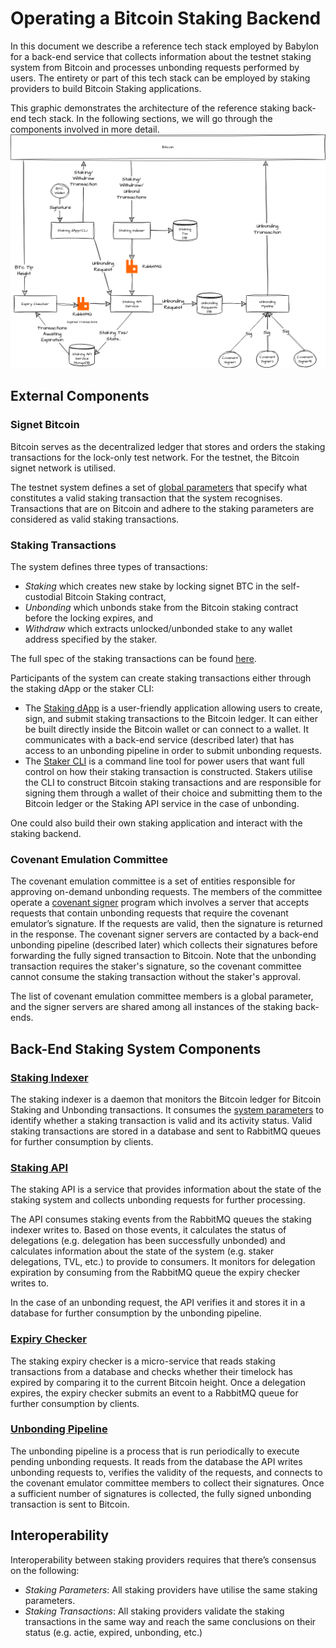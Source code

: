# Operating a Bitcoin Staking Backend

In this document we describe a reference tech stack employed by Babylon for a
back-end service that collects information about the testnet staking system from
Bitcoin and processes unbonding requests performed by users.
The entirety or part of this tech stack can be employed by staking providers
to build Bitcoin Staking applications.

This graphic demonstrates the architecture of the reference staking
back-end tech stack. In the following sections, we will go through the
components involved in more detail.
![Architecture](./system-detailed.png)

## External Components

### Signet Bitcoin

Bitcoin serves as the decentralized ledger that stores and orders the staking
transactions for the lock-only test network. For the testnet,
the Bitcoin signet network is utilised.

The testnet system defines a set of
[global parameters](../parameters) that specify what constitutes a valid
staking transaction that the system recognises. Transactions that are on
Bitcoin and adhere to the staking parameters are considered as valid staking
transactions.

### Staking Transactions

The system defines three types of transactions:
- *Staking* which creates new stake by locking signet BTC in the self-custodial
  Bitcoin Staking contract,
- *Unbonding* which unbonds stake from the Bitcoin staking contract before the locking expires, and
- *Withdraw* which extracts unlocked/unbonded stake to any wallet address specified by the staker.

The full spec of the staking transactions can be found
[here](https://github.com/babylonchain/babylon/blob/a8c9d27ab1d489eb55c23cbb2c75b87e1a85afdb/docs/staking-script.md).

Participants of the system can create staking transactions either through the
staking dApp or the staker CLI:
- The [Staking dApp](https://github.com/babylonchain/simple-staking/)
  is a user-friendly application allowing users to create, sign, and submit
  staking transactions to the Bitcoin ledger.
  It can either be built directly inside the Bitcoin wallet or can connect
  to a wallet. It communicates with a back-end service (described later) that
  has access to an unbonding pipeline in order to submit unbonding requests.
- The [Staker CLI](https://github.com/babylonchain/btc-staker)
  is a command line tool for power users that want full control
  on how their staking transaction is constructed. Stakers utilise the CLI to
  construct Bitcoin staking transactions and are responsible for signing them
  through a wallet of their choice and submitting them to the Bitcoin ledger or
  the Staking API service in the case of unbonding.

One could also build their own staking application and interact with the staking backend.

### Covenant Emulation Committee

The covenant emulation committee is a set of entities responsible for approving
on-demand unbonding requests. The members of the committee operate a
[covenant signer](https://github.com/babylonchain/covenant-signer)
program which involves a server that accepts requests that contain unbonding
requests that require the covenant emulator’s signature.
If the requests are valid, then the signature is returned in the response.
The covenant signer servers are contacted by a back-end unbonding pipeline
(described later) which collects their signatures before forwarding the fully
signed transaction to Bitcoin.
Note that the unbonding transaction requires the staker's signature, so the
covenant committee cannot consume the staking transaction
without the staker's approval.

The list of covenant emulation committee members is a global parameter, and the
signer servers are shared among all instances of the staking back-ends.

## Back-End Staking System Components

### [Staking Indexer](https://github.com/babylonchain/staking-indexer)

The staking indexer is a daemon that monitors the Bitcoin ledger for Bitcoin
Staking and Unbonding transactions. It consumes the
[system parameters](../parameters) to identify whether a staking transaction
is valid and its activity status. Valid staking transactions are stored in a
database and sent to RabbitMQ queues for further consumption by clients.

### [Staking API](https://github.com/babylonchain/staking-api-service)

The staking API is a service that provides information about the state
of the staking system and collects unbonding requests for further processing.

The API consumes staking events from the RabbitMQ queues the staking indexer
writes to. Based on those events, it calculates the status of delegations
(e.g. delegation has been successfully unbonded) and calculates information
about the state of the system (e.g. staker delegations, TVL, etc.) to provide
to consumers. It monitors for delegation expiration by consuming from the
RabbitMQ queue the expiry checker writes to.

In the case of an unbonding request, the API verifies it and stores it in
a database for further consumption by the unbonding pipeline.

### [Expiry Checker](https://github.com/babylonchain/staking-expiry-checker)

The staking expiry checker is a micro-service that reads staking transactions
from a database and checks whether their timelock has expired by comparing it
to the current Bitcoin height.
Once a delegation expires,
the expiry checker submits an event to a RabbitMQ queue for further consumption
by clients.

### [Unbonding Pipeline](https://github.com/babylonchain/cli-tools/)

The unbonding pipeline is a process that is run periodically to execute
pending unbonding requests.
It reads from the database the API writes unbonding requests to,
verifies the validity of the requests, and
connects to the covenant emulator committee members to collect their signatures.
Once a sufficient number of signatures is collected,
the fully signed unbonding transaction is sent to Bitcoin.

## Interoperability

Interoperability between staking providers requires that
there’s consensus on the following:
- *Staking Parameters*: All staking providers have utilise the same
  staking parameters.
- *Staking Transactions*: All staking providers validate the
  staking transactions in the same way and reach the same conclusions on their
  status (e.g. actie, expired, unbonding, etc.)
